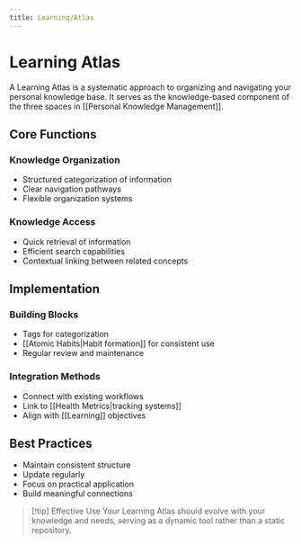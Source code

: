 ```yaml
---
title: Learning/Atlas
---
```

# Learning Atlas

A Learning Atlas is a systematic approach to organizing and navigating your personal knowledge base. It serves as the knowledge-based component of the three spaces in [[Personal Knowledge Management]].

## Core Functions

### Knowledge Organization
- Structured categorization of information
- Clear navigation pathways
- Flexible organization systems

### Knowledge Access
- Quick retrieval of information
- Efficient search capabilities
- Contextual linking between related concepts

## Implementation

### Building Blocks
- Tags for categorization
- [[Atomic Habits|Habit formation]] for consistent use
- Regular review and maintenance

### Integration Methods
- Connect with existing workflows
- Link to [[Health Metrics|tracking systems]]
- Align with [[Learning]] objectives

## Best Practices
- Maintain consistent structure
- Update regularly
- Focus on practical application
- Build meaningful connections

> [!tip] Effective Use
> Your Learning Atlas should evolve with your knowledge and needs, serving as a dynamic tool rather than a static repository.

